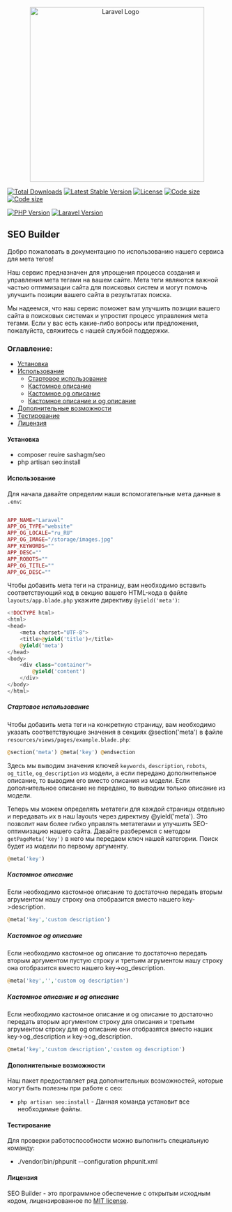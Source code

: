 <p align="center"><a href="https://laravel.com" target="_blank"><img src="https://raw.githubusercontent.com/laravel/art/master/logo-lockup/5%20SVG/2%20CMYK/1%20Full%20Color/laravel-logolockup-cmyk-red.svg" width="400" alt="Laravel Logo"></a></p>

<p align="center">

<a href="https://packagist.org/packages/sashagm/seo"><img src="https://img.shields.io/packagist/dt/sashagm/seo" alt="Total Downloads"></a>
<a href="https://packagist.org/packages/sashagm/seo"><img src="https://img.shields.io/packagist/v/sashagm/seo" alt="Latest Stable Version"></a>
<a href="https://packagist.org/packages/sashagm/seo"><img src="https://img.shields.io/packagist/l/sashagm/seo" alt="License"></a>
<a href="https://packagist.org/packages/sashagm/seo"><img src="https://img.shields.io/github/languages/code-size/sashagm/seo" alt="Code size"></a>
<a href="https://packagist.org/packages/sashagm/seo"><img src="https://img.shields.io/packagist/stars/sashagm/seo" alt="Code size"></a>

[![PHP Version](https://img.shields.io/badge/PHP-%2B8-blue)](https://www.php.net/)
[![Laravel Version](https://img.shields.io/badge/Laravel-%2B10-red)](https://laravel.com/)

</p>



## SEO Builder

Добро пожаловать в документацию по использованию нашего сервиса для мета тегов!

Наш сервис предназначен для упрощения процесса создания и управления мета тегами на вашем сайте. Мета теги являются важной частью оптимизации сайта для поисковых систем и могут помочь улучшить позиции вашего сайта в результатах поиска.

Мы надеемся, что наш сервис поможет вам улучшить позиции вашего сайта в поисковых системах и упростит процесс управления мета тегами. Если у вас есть какие-либо вопросы или предложения, пожалуйста, свяжитесь с нашей службой поддержки.

### Оглавление:

- [Установка](#установка)
- [Использование](#использование)
  - [Стартовое использование](#стартовое-использование)
  - [Кастомное описание](#кастомное-описание)
  - [Кастомное og описание](#кастомное-og-описание) 
  - [Кастомное описание и og описание](#кастомное-описание-и-og-описание)  
- [Дополнительные возможности](#дополнительные-возможности)        
- [Тестирование](#тестирование)
- [Лицензия](#лицензия)


#### Установка

- composer reuire sashagm/seo
- php artisan seo:install


#### Использование

Для начала давайте определим наши вспомогательные мета данные в `.env`:

```php

APP_NAME="Laravel"
APP_OG_TYPE="website"
APP_OG_LOCALE="ru_RU"
APP_OG_IMAGE="/storage/images.jpg"
APP_KEYWORDS=""
APP_DESC=""
APP_ROBOTS=""
APP_OG_TITLE=""
APP_OG_DESC=""
```

Чтобы добавить мета теги на страницу, вам необходимо вставить соответствующий код в секцию <head> вашего HTML-кода в файле `layouts/app.blade.php` укажите директиву `@yield('meta')`:

```php
<!DOCTYPE html>
<html>
<head>
    <meta charset="UTF-8">
    <title>@yield('title')</title>
    @yield('meta')
</head>
<body>
    <div class="container">
        @yield('content')
    </div>
</body>
</html>
```
##### Стартовое использование
Чтобы добавить мета теги на конкретную страницу, вам необходимо указать соответствующие значения в секциях @section('meta') в файле `resources/views/pages/example.blade.php`:

```php
@section('meta') @meta('key') @endsection
```

Здесь мы выводим значения ключей `keywords`, `description`, `robots`, `og_title`, `og_description` из модели, а если передано дополнительное описание, то выводим его вместо описания из модели. Если дополнительное описание не передано, то выводим только описание из модели.

Теперь мы можем определять метатеги для каждой страницы отдельно и передавать их в наш layouts через директиву @yield('meta'). Это позволит нам более гибко управлять метатегами и улучшить SEO-оптимизацию нашего сайта.
Давайте разберемся с методом `getPageMeta('key')` в него мы передаем ключ нашей категории. Поиск будет из модели по первому аргументу.

```php
@meta('key')
```
##### Кастомное описание
Если необходимо кастомное описание то достаточно передать вторым агрументом нашу строку она отобразится вместо нашего key->description.

```php
@meta('key','custom description')
```
##### Кастомное og описание
Если необходимо кастомное og описание то достаточно передать вторым аргументом пустую строку и третьим агрументом нашу строку она отобразится вместо нашего key->og_description.

```php
@meta('key','','custom og description')
```
##### Кастомное описание и og описание
Если необходимо кастомное описание и og описание то достаточно передать вторым аргументом строку для описания и третьим агрументом строку для og описание они отобразятся вместо наших key->og_description и key->og_description.

```php
@meta('key','custom description','custom og description')
```

#### Дополнительные возможности

Наш пакет предоставляет ряд дополнительных возможностей, которые могут быть полезны при работе с сео:

- `php artisan seo:install` - Данная команда установит все необходимые файлы.

#### Тестирование

Для проверки работоспособности можно выполнить специальную команду:

- ./vendor/bin/phpunit --configuration phpunit.xml

#### Лицензия

SEO Builder - это программное обеспечение с открытым исходным кодом, лицензированное по [MIT license](LICENSE.md ).



